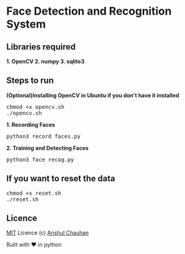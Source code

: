 <h1>Face Detection and Recognition System</h1>

<h2>Libraries required</h2>
<b>1. OpenCV
2. numpy
3. sqlite3
</b>

<h2>Steps to run</h2>
<b>(Optional)Installing OpenCV in Ubuntu if you don't have it installed</b>
<pre>chmod +x opencv.sh
./opencv.sh
</pre>

<b>1. Recording Faces</b>
<pre>python3 record_faces.py</pre>

<b>2. Training and Detecting Faces</b>
<pre>python3 face_recog.py</pre>

<h2>If you want to reset the data</h2>
<pre>chmod +x reset.sh
./reset.sh
</pre>

<h2>Licence</h2>

[MIT](https://github.com/anshulnsit/Face-Detection-and-Recognition-System/blob/master/LICENSE) Licence (c) [Anshul Chauhan](https://github.com/anshulnsit)

Built with :heart: in python